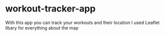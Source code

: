 # workout-tracker-app
With this app you can track your workouts and their location
I used Leaflet libary for everything about the map
